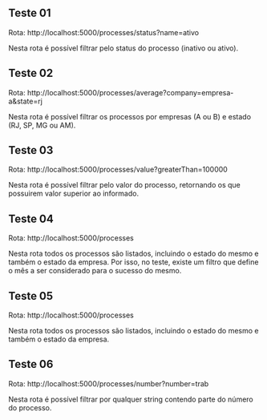 ## Teste 01

Rota: http://localhost:5000/processes/status?name=ativo

Nesta rota é possível filtrar pelo status do processo (inativo ou ativo).

## Teste 02

Rota: http://localhost:5000/processes/average?company=empresa-a&state=rj

Nesta rota é possível filtrar os processos por empresas (A ou B) e estado (RJ, SP, MG ou AM).

## Teste 03

Rota: http://localhost:5000/processes/value?greaterThan=100000

Nesta rota é possível filtrar pelo valor do processo, retornando os que possuirem valor superior ao informado.

## Teste 04

Rota: http://localhost:5000/processes

Nesta rota todos os processos são listados, incluindo o estado do mesmo e também o estado da empresa.
Por isso, no teste, existe um filtro que define o mês a ser considerado para o sucesso do mesmo.

## Teste 05

Rota: http://localhost:5000/processes

Nesta rota todos os processos são listados, incluindo o estado do mesmo e também o estado da empresa.

## Teste 06

Rota: http://localhost:5000/processes/number?number=trab

Nesta rota é possível filtrar por qualquer string contendo parte do número do processo.



